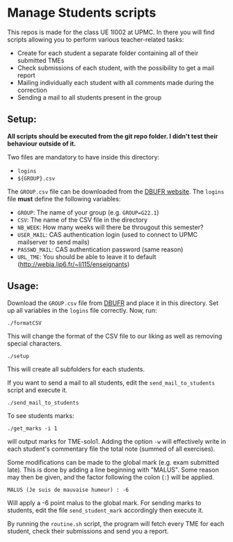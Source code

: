 Manage Students scripts
=======================

This repos is made for the class UE 1I002 at UPMC. In there you will find scripts allowing you to perform various teacher-related tasks:
* Create for each student a separate folder containing all of their submitted TMEs
* Check submissions of each student, with the possibility to get a mail report
* Mailing individually each student with all comments made during the correction
* Sending a mail to all students present in the group

Setup:
------

__All scripts should be executed from the git repo folder. I didn't test their behaviour outside of it.__

Two files are mandatory to have inside this directory:
- `logins`
- `${GROUP}.csv`

The `GROUP.csv` file can be downloaded from the [DBUFR website][1]. The `logins` file __must__ define the following variables:
- `GROUP`: The name of your group (e.g. `GROUP=G22.1`)
- `CSV`: The name of the CSV file in the directory
- `NB_WEEK`: How many weeks will there be througout this semester?
- `USER_MAIL`: CAS authentication login (used to connect to UPMC mailserver to send mails)
- `PASSWD_MAIL`: CAS authentication password (same reason)
- `URL_TME`: You should be able to leave it to default (http://webia.lip6.fr/~li115/enseignants)

Usage:
------

Download the `GROUP.csv` file from [DBUFR][1] and place it in this directory. Set up all variables in the `logins` file correctly. Now, run:

    ./formatCSV
This will change the format of the CSV file to our liking as well as removing special characters.

    ./setup
This will create all subfolders for each students.

If you want to send a mail to all students, edit the `send_mail_to_students` script and execute it.

    ./send_mail_to_students

To see students marks:

    ./get_marks -i 1
will output marks for TME-solo1. Adding the option `-w` will effectively write in each student's commentary file the total note (summed of all exercises).

Some modifications can be made to the global mark (e.g. exam submitted late). This is done by adding a line beginning with "MALUS". Some reason may then be given, and the factor following the colon (`:`) will be applied.

    MALUS (Je suis de mauvaise humeur) : -6
Will apply a -6 point malus to the global mark.
For sending marks to students, edit the file `send_student_mark` accordingly then execute it.

By running the `routine.sh` script, the program will fetch every TME for each student, check their submissions and send you a report.

[1]: https://www-dbufr.ufr-info-p6.jussieu.fr/lmd/2004/dbufr2/auths/
